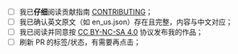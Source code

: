 <!--
要勾选下面的复选框，可以将文本[ ]改为[x]，注意别误删前后的空格。
务必认真阅读并完成此检查单。如有其他需说明的事项请写在检查单之前。
若对检查单有疑惑，请查看Issues列表的 #2539 “检查单”使用说明 & 错误“检查单”使用情况报告
-->

- [ ] 我已**仔细**阅读贡献指南 [CONTRIBUTING](https://github.com/CFPAOrg/Minecraft-Mod-Language-Package/blob/main/CONTRIBUTING.md)；
- [ ] 我已确认英文原文（如 en_us.json）存在且完整，内容与中文对应；
- [ ] 我已阅读并同意按 [CC BY-NC-SA 4.0](https://creativecommons.org/licenses/by-nc-sa/4.0/deed.zh) 协议发布我的作品；
- [ ] 刷新 PR 的标签/状态，有需要再点击；

